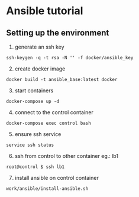 # Ansible tutorial

## Setting up the environment

1. generate an ssh key
```
ssh-keygen -q -t rsa -N '' -f docker/ansible_key
```
2. create docker image
```
docker build -t ansible_base:latest docker
```
3. start containers
```
docker-compose up -d
```
4. connect to the control container
```
docker-compose exec control bash
```
5. ensure ssh service
```
service ssh status
```
6. ssh from control to other container eg.: lb1
```
root@control $ ssh lb1   
```
7. install ansible on control container
```
work/ansible/install-ansible.sh
```
